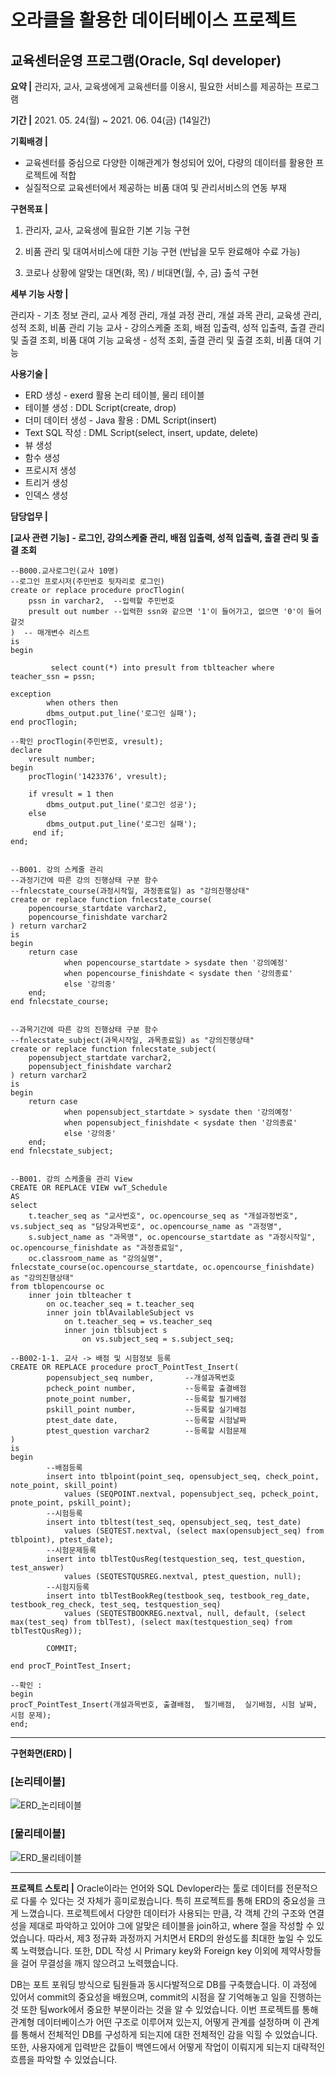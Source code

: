 # 오라클을 활용한 데이터베이스 프로젝트
## 교육센터운영 프로그램(Oracle, Sql developer)

**요약 |**
관리자, 교사, 교육생에게 교육센터를 이용시, 필요한 서비스를 제공하는 프로그램


**기간 |**
2021. 05. 24(월) ~ 2021. 06. 04(금) (14일간)


**기획배경 |**
- 교육센터를 중심으로 다양한 이해관계가 형성되어 있어, 다량의 데이터를 활용한 프로젝트에 적합
- 실질적으로 교육센터에서 제공하는 비품 대여 및 관리서비스의 연동 부재


**구현목표 |**
1. 관리자, 교사, 교육생에 필요한 기본 기능 구현

2. 비품 관리 및 대여서비스에 대한 기능 구현 (반납을 모두 완료해야 수료 가능)

3. 코로나 상황에 알맞는 대면(화, 목) / 비대면(월, 수, 금) 출석 구현



**세부 기능 사항 |**

관리자 - 기초 정보 관리, 교사 계정 관리, 개설 과정 관리, 개설 과목 관리, 교육생 관리,
               성적 조회, 비품 관리 기능
교사 - 강의스케줄 조회, 배점 입출력, 성적 입출력, 출결 관리 및 출결 조회, 비품 대여 기능
교육생 - 성적 조회, 출결 관리 및 출결 조회, 비품 대여 기능


**사용기술 |**
- ERD 생성 - exerd 활용	논리 테이블, 물리 테이블
- 테이블 생성 : DDL Script(create, drop)
- 더미 데이터 생성 - Java 활용	: DML Script(insert)
- Text SQL 작성	: DML Script(select, insert, update, delete)
- 뷰 생성
- 함수 생성
- 프로시저 생성
- 트리거 생성
- 인덱스 생성


**담당업무 |**

**[교사 관련 기능]**
**- 로그인, 강의스케줄 관리, 배점 입출력, 성적 입출력, 출결 관리 및 출결 조회**

```
--B000.교사로그인(교사 10명)
--로그인 프로시저(주민번호 뒷자리로 로그인)
create or replace procedure procTlogin(
    pssn in varchar2,  --입력할 주민번호
    presult out number --입력한 ssn와 같으면 '1'이 들어가고, 없으면 '0'이 들어갈것
)  -- 매개변수 리스트
is  
begin
    
         select count(*) into presult from tblteacher where teacher_ssn = pssn;
         
exception
        when others then
        dbms_output.put_line('로그인 실패');
end procTlogin;

--확인 procTlogin(주민번호, vresult);
declare
    vresult number;
begin
    procTlogin('1423376', vresult);
    
    if vresult = 1 then
        dbms_output.put_line('로그인 성공');
    else
        dbms_output.put_line('로그인 실패');
     end if;
end;


--B001. 강의 스케줄 관리
--과정기간에 따른 강의 진행상태 구분 함수
--fnlecstate_course(과정시작일, 과정종료일) as "강의진행상태"
create or replace function fnlecstate_course(
    popencourse_startdate varchar2,
    popencourse_finishdate varchar2
) return varchar2
is
begin
    return case
            when popencourse_startdate > sysdate then '강의예정'
            when popencourse_finishdate < sysdate then '강의종료'
            else '강의중'
    end;
end fnlecstate_course;


--과목기간에 따른 강의 진행상태 구분 함수
--fnlecstate_subject(과목시작일, 과목종료일) as "강의진행상태"
create or replace function fnlecstate_subject(
    popensubject_startdate varchar2,
    popensubject_finishdate varchar2
) return varchar2
is
begin
    return case
            when popensubject_startdate > sysdate then '강의예정'
            when popensubject_finishdate < sysdate then '강의종료'
            else '강의중'
    end;
end fnlecstate_subject;


--B001. 강의 스케줄을 관리 View
CREATE OR REPLACE VIEW vwT_Schedule
AS
select 
    t.teacher_seq as "교사번호", oc.opencourse_seq as "개설과정번호",  vs.subject_seq as "담당과목번호", oc.opencourse_name as "과정명",
    s.subject_name as "과목명", oc.opencourse_startdate as "과정시작일", oc.opencourse_finishdate as "과정종료일", 
    oc.classroom_name as "강의실명", fnlecstate_course(oc.opencourse_startdate, oc.opencourse_finishdate) as "강의진행상태"  
from tblopencourse oc
    inner join tblteacher t
        on oc.teacher_seq = t.teacher_seq
        inner join tblAvailableSubject vs
            on t.teacher_seq = vs.teacher_seq
            inner join tblsubject s
                on vs.subject_seq = s.subject_seq;
                
--B002-1-1. 교사 -> 배점 및 시험정보 등록
CREATE OR REPLACE procedure procT_PointTest_Insert(
        popensubject_seq number,       --개설과목번호
        pcheck_point number,           --등록할 출결배점
        pnote_point number,            --등록할 필기배점
        pskill_point number,           --등록할 실기배점
        ptest_date date,               --등록할 시험날짜
        ptest_question varchar2        --등록할 시험문제
)
is
begin
        --배점등록
        insert into tblpoint(point_seq, opensubject_seq, check_point, note_point, skill_point) 
            values (SEQPOINT.nextval, popensubject_seq, pcheck_point,  pnote_point, pskill_point);
        --시험등록
        insert into tbltest(test_seq, opensubject_seq, test_date) 
            values (SEQTEST.nextval, (select max(opensubject_seq) from tblpoint), ptest_date);
        --시험문제등록
        insert into tblTestQusReg(testquestion_seq, test_question, test_answer) 
            values (SEQTESTQUSREG.nextval, ptest_question, null);
        --시험지등록
        insert into tblTestBookReg(testbook_seq, testbook_reg_date, testbook_reg_check, test_seq, testquestion_seq)
            values (SEQTESTBOOKREG.nextval, null, default, (select max(test_seq) from tblTest), (select max(testquestion_seq) from tblTestQusReg));
        
        COMMIT;
        
end procT_PointTest_Insert;

--확인 : 
begin
procT_PointTest_Insert(개설과목번호, 출결배점,  필기배점,  실기배점, 시험 날짜, 시험 문제);
end;
```
***

**구현화면(ERD) |**
### [논리테이블]
![ERD_논리테이블](https://user-images.githubusercontent.com/76515187/129566082-89d2c447-5d4f-4783-91bc-428a836ac065.png)

### [물리테이블]
![ERD_물리테이블](https://user-images.githubusercontent.com/76515187/129566089-9c6cb3bc-ea21-4d70-b3de-7a4de59f95e5.png)

***

**프로젝트 스토리 |**
Oracle이라는 언어와 SQL Devloper라는 툴로 데이터를 전문적으로 다룰 수 있다는 것 자체가 흥미로웠습니다. 특히 프로젝트를 통해 ERD의 중요성을 크게 느꼈습니다. 프로젝트에서 다양한 데이터가 사용되는 만큼, 각 객체 간의 구조와 연결성을 제대로 파악하고 있어야 그에 알맞은 테이블을 join하고, where 절을 작성할 수 있었습니다. 따라서, 제3 정규화 과정까지 거치면서 ERD의 완성도를 최대한 높일 수 있도록 노력했습니다. 또한, DDL 작성 시 Primary key와 Foreign key 이외에 제약사항들을 걸어 무결성을 깨지 않으려고 노력했습니다.

DB는 포트 포워딩 방식으로 팀원들과 동시다발적으로 DB를 구축했습니다. 이 과정에 있어서 commit의 중요성을 배웠으며, commit의 시점을 잘 기억해놓고 일을 진행하는 것 또한 팀work에서 중요한 부분이라는 것을 알 수 있었습니다. 이번 프로젝트를 통해 관계형 데이터베이스가 어떤 구조로 이루어져 있는지, 어떻게 관계를 설정하며 이 관계를 통해서 전체적인 DB를 구성하게 되는지에 대한 전체적인 감을 익힐 수 있었습니다. 또한, 사용자에게 입력받은 값들이 백엔드에서 어떻게 작업이 이뤄지게 되는지 대략적인 흐름을 파악할 수 있었습니다.







